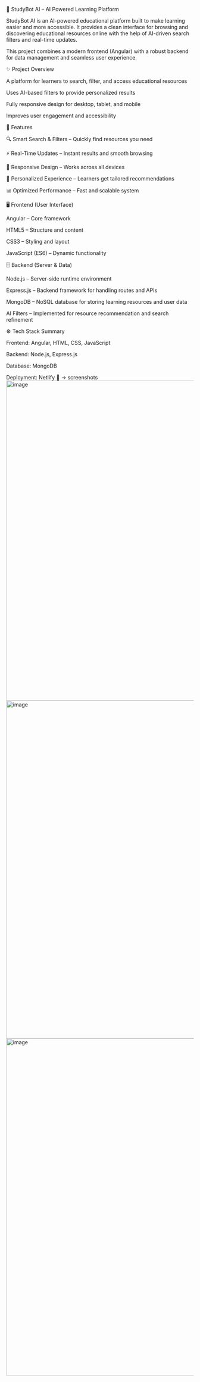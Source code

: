 📘 StudyBot AI – AI Powered Learning Platform

StudyBot AI is an AI-powered educational platform built to make learning easier and more accessible.
It provides a clean interface for browsing and discovering educational resources online with the help of AI-driven search filters and real-time updates.

This project combines a modern frontend (Angular) with a robust backend for data management and seamless user experience.

✨ Project Overview

A platform for learners to search, filter, and access educational resources

Uses AI-based filters to provide personalized results

Fully responsive design for desktop, tablet, and mobile

Improves user engagement and accessibility

🚀 Features

🔍 Smart Search & Filters – Quickly find resources you need

⚡ Real-Time Updates – Instant results and smooth browsing

📱 Responsive Design – Works across all devices

🎯 Personalized Experience – Learners get tailored recommendations

📊 Optimized Performance – Fast and scalable system

🖥️ Frontend (User Interface)

Angular – Core framework

HTML5 – Structure and content

CSS3 – Styling and layout

JavaScript (ES6) – Dynamic functionality

🗄️ Backend (Server & Data)

Node.js – Server-side runtime environment

Express.js – Backend framework for handling routes and APIs

MongoDB – NoSQL database for storing learning resources and user data

AI Filters – Implemented for resource recommendation and search refinement

⚙️ Tech Stack Summary

Frontend: Angular, HTML, CSS, JavaScript

Backend: Node.js, Express.js

Database: MongoDB

Deployment: Netlify
📸 → screenshots
<img width="1078" height="860" alt="image" src="https://github.com/user-attachments/assets/59154f03-1a07-4604-a57f-b64ed5bcd372" />
<img width="1876" height="907" alt="image" src="https://github.com/user-attachments/assets/04da727b-5f88-419a-90cd-71d268634788" />
<img width="1577" height="906" alt="image" src="https://github.com/user-attachments/assets/29c4d4a7-014c-4d61-ab71-1ab7809a0c41" />



